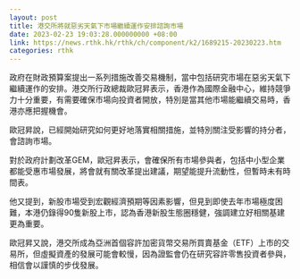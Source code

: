 ```yaml
---
layout: post
title: 港交所將就惡劣天氣下市場繼續運作安排諮詢市場
date: 2023-02-23 19:03:28.000000000 +08:00
link: https://news.rthk.hk/rthk/ch/component/k2/1689215-20230223.htm
categories: rthk
---
```


政府在財政預算案提出一系列措施改善交易機制，當中包括研究市場在惡劣天氣下繼續運作的安排。港交所行政總裁歐冠昇表示，香港作為國際金融中心，維持競爭力十分重要，有需要確保市場向投資者開放，特別是當其他市場能繼續交易時，香港亦應把握機會。

歐冠昇說，已經開始研究如何更好地落實相關措施，並特別關注受影響的持分者，會諮詢市場。

對於政府計劃改革GEM，歐冠昇表示，會確保所有市場參與者，包括中小型企業都能受惠市場發展，將會就有關改革提出建議，期望能提升流動性，但暫時未有時間表。

他又提到，新股市場受到宏觀經濟預期等因素影響，但見到即使去年市場極度困難，本港仍錄得90隻新股上市，認為香港新股生態圈穩健，強調建立好相關基建更為重要。

歐冠昇又說，港交所成為亞洲首個容許加密貨幣交易所買賣基金（ETF）上市的交易所，但虛擬資產的發展可能會較慢，因為證監會仍在研究容許零售投資者參與，相信會以謹慎的步伐發展。
